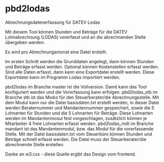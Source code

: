 # pbd2lodas
Abrechnungsdatenerfassung für DATEV Lodas

Mit diesem Tool können Stunden und Beträge für die DATEV Lohnabrechnung (LODAS) vorerfasst und an die abrechnenden Stelle übergeben werden.

Es wird pro Abrechnungsmonat eine Datei erstellt. 

Im ersten Schritt werden die Grunddaten angelegt, dann können Stunden und Beträge erfasst werden. Optional können Kostenstellen erfasst werden. Sind alle Daten erfasst, dann kann eine Exportdatei erstellt werden. Diese Exportdatei kann im Programm Lodas importiert werden. 

pbd2lodas im Branche master ist die Vollversion. Damit kann das Tool konfiguriert werden und die Vorerfassung kann erfolgen. 
pbd2lodas_stb im Branche stb ist das Modul für den Steuerberater/die Abrechnungsstelle. Mit dem Modul kann nur die Datei basisdaten.txt erstellt werden, in dieser Datei werden Beraternummer und Mandantennummer gespeichert, sowie die 5 Lohnarten für Stunden und die 5 Lohnarten für Beträge. Diese Lohnarten werden im Mandantenmosul fest vorgeschlagen, zusätzlich können je Mitarbeiter 4 freie Lohnarten erfasst werden.
pbd2lodas_mdt im Branche mandant ist das Mandantenmodul, bzw. das Modul für die vorerfassende Stelle. Mit der Datei basisdaten.txt vom Steuerbüro können Stunden und Beträge schnell erfasst werden. Die Datei muss der Steuerberater/die abrechnende Stelle erstellen.

Danke an w3.css - diese Quelle ergibt das Design vom frontend.
